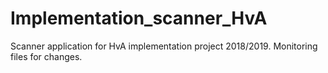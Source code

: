 # Implementation_scanner_HvA
Scanner application for HvA implementation project 2018/2019. Monitoring files for changes. 
